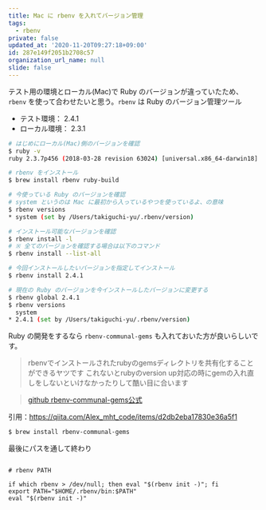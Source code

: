 ```yaml
---
title: Mac に rbenv を入れてバージョン管理
tags:
  - rbenv
private: false
updated_at: '2020-11-20T09:27:18+09:00'
id: 287e149f2051b2708c57
organization_url_name: null
slide: false
---
```

テスト用の環境とローカル(Mac)で Ruby のバージョンが違っていたため、 `rbenv` を使って合わせたいと思う。`rbenv` は Ruby のバージョン管理ツール

- テスト環境： 2.4.1
- ローカル環境： 2.3.1

```bash
# はじめにローカル(Mac)側のバージョンを確認
$ ruby -v
ruby 2.3.7p456 (2018-03-28 revision 63024) [universal.x86_64-darwin18]

# rbenv をインストール
$ brew install rbenv ruby-build

# 今使っている Ruby のバージョンを確認
# system というのは Mac に最初から入っているやつを使っているよ、の意味
$ rbenv versions
* system (set by /Users/takiguchi-yu/.rbenv/version)

# インストール可能なバージョンを確認
$ rbenv install -l
# ※ 全てのバージョンを確認する場合は以下のコマンド
$ rbenv install --list-all

# 今回インストールしたいバージョンを指定してインストール
$ rbenv install 2.4.1

# 現在の Ruby のバージョンを今インストールしたバージョンに変更する
$ rbenv global 2.4.1
$ rbenv versions
  system
* 2.4.1 (set by /Users/takiguchi-yu/.rbenv/version)
```

Ruby の開発をするなら `rbenv-communal-gems` も入れておいた方が良いらしいです。

> rbenvでインストールされたrubyのgemsディレクトリを共有化することができるヤツです
> これないとrubyのversion up対応の時にgemの入れ直しをしないといけなかったりして酷い目に合います

> [github rbenv-communal-gems公式](https://github.com/tpope/rbenv-communal-gems)

引用：https://qiita.com/Alex_mht_code/items/d2db2eba17830e36a5f1

```bash
$ brew install rbenv-communal-gems
```

最後にパスを通して終わり  

```bash:~/.bash_profile

# rbenv PATH

if which rbenv > /dev/null; then eval "$(rbenv init -)"; fi
export PATH="$HOME/.rbenv/bin:$PATH"
eval "$(rbenv init -)"
```
